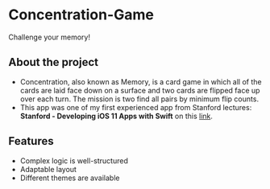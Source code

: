 # Concentration-Game
Challenge your memory!
## About the project
 - Concentration, also known as Memory, is a card game in which all of the cards are laid face down on a surface and two cards are flipped face up over each turn.
The mission is two find all pairs by minimum flip counts.
 - This app was one of my first experienced app from Stanford lectures: **Stanford - Developing iOS 11 Apps with Swift** on this [link](https://www.youtube.com/watch?v=TZL5AmwuwlA&list=PL3d_SFOiG7_8ofjyKzX6Nl1wZehbdiZC_). 
## Features
* Complex logic is well-structured
* Adaptable layout
* Different themes are available
